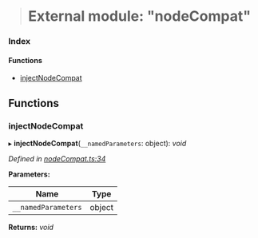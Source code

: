 > # External module: "nodeCompat"

### Index

#### Functions

* [injectNodeCompat](_nodecompat_.md#injectnodecompat)

## Functions

###  injectNodeCompat

▸ **injectNodeCompat**(`__namedParameters`: object): *void*

*Defined in [nodeCompat.ts:34](https://github.com/polkadot-js/api/blob/a3ce867/packages/api/src/nodeCompat.ts#L34)*

**Parameters:**

Name | Type |
------ | ------ |
`__namedParameters` | object |

**Returns:** *void*